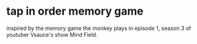 # tap in order memory game
inspired by the memory game the monkey plays in episode 1, season 3 of youtuber Vsauce's show Mind Field.